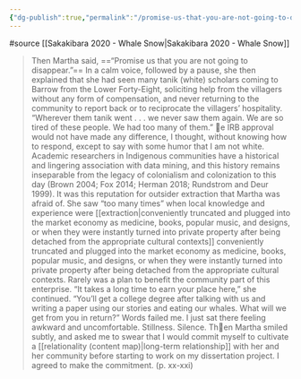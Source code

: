 ```yaml
---
{"dg-publish":true,"permalink":"/promise-us-that-you-are-not-going-to-disappear-quote/"}
---
```



#source [[Sakakibara 2020 - Whale Snow\|Sakakibara 2020 - Whale Snow]]

> Then Martha said, ==“Promise us that you are not going to disappear.”== In a calm voice, followed by a pause, she then explained that she had seen many tanik (white) scholars coming to Barrow from the Lower Forty-Eight, soliciting help from the villagers without any form of compensation, and never returning to the community to report back or to reciprocate the villagers’ hospitality. “Wherever them tanik went . . . we never saw them again. We are so tired of these people. We had too many of them.” e IRB approval would not have made any difference, I thought, without knowing how to respond, except to say with some humor that I am not white. 
> Academic researchers in Indigenous communities have a historical and lingering association with data mining, and this history remains inseparable from the legacy of colonialism and colonization to this day (Brown 2004; Fox 2014; Herman 2018; Rundstrom and Deur 1999). It was this reputation for outsider extraction that Martha was afraid of. She saw “too many times” when local knowledge and experience were [[extraction\|conveniently truncated and plugged into the market economy as medicine, books, popular music, and designs, or when they were instantly turned into private property after being detached from the appropriate cultural contexts]] conveniently truncated and plugged into the market economy as medicine, books, popular music, and designs, or when they were instantly turned into private property after being detached from the appropriate cultural contexts. Rarely was a plan to benefit the community part of this enterprise. “It takes a long time to earn your place here,” she continued. “You’ll get a college degree after talking with us and writing a paper using our stories and eating our whales. What will we get from you in return?” Words failed me. I just sat there feeling awkward and uncomfortable. Stillness. Silence. Then Martha smiled subtly, and asked me to swear that I would commit myself to cultivate a [[relationality (content map)\|long-term relationship]] with her and her community before starting to work on my dissertation project. I agreed to make the commitment.
> (p. xx-xxi)